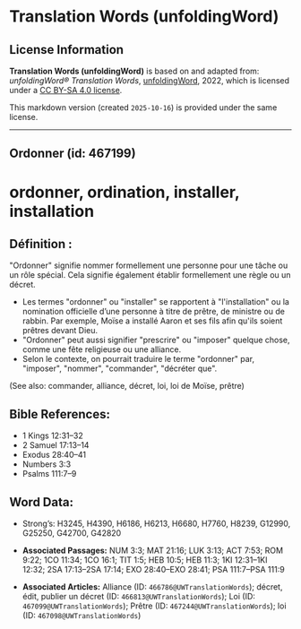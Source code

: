 # Translation Words (unfoldingWord)

## License Information

**Translation Words (unfoldingWord)** is based on and adapted from: _unfoldingWord® Translation Words_, [unfoldingWord](https://unfoldingword.org/utw), 2022, which is licensed under a [CC BY-SA 4.0 license](https://creativecommons.org/licenses/by-sa/4.0/legalcode.en).

This markdown version (created `2025-10-16`) is provided under the same license.



--------------------------------

## Ordonner (id: 467199)

ordonner, ordination, installer, installation
=============================================

Définition :
------------

"Ordonner" signifie nommer formellement une personne pour une tâche ou un rôle spécial. Cela signifie également établir formellement une règle ou un décret.

* Les termes "ordonner" ou "installer" se rapportent à "l'installation" ou la nomination officielle d’une personne à titre de prêtre, de ministre ou de rabbin. Par exemple, Moïse a installé Aaron et ses fils afin qu'ils soient prêtres devant Dieu.
* "Ordonner" peut aussi signifier "prescrire" ou "imposer" quelque chose, comme une fête religieuse ou une alliance.
* Selon le contexte, on pourrait traduire le terme "ordonner" par, "imposer", "nommer", "commander", "décréter que".

(See also: commander, alliance, décret, loi, loi de Moïse, prêtre)

Bible References:
-----------------

* 1 Kings 12:31–32
* 2 Samuel 17:13–14
* Exodus 28:40–41
* Numbers 3:3
* Psalms 111:7–9

Word Data:
----------

* Strong’s: H3245, H4390, H6186, H6213, H6680, H7760, H8239, G12990, G25250, G42700, G42820

* **Associated Passages:** NUM 3:3; MAT 21:16; LUK 3:13; ACT 7:53; ROM 9:22; 1CO 11:34; 1CO 16:1; TIT 1:5; HEB 10:5; HEB 11:3; 1KI 12:31–1KI 12:32; 2SA 17:13–2SA 17:14; EXO 28:40–EXO 28:41; PSA 111:7–PSA 111:9
* **Associated Articles:** Alliance (ID: `466786@UWTranslationWords`); décret, édit, publier un décret (ID: `466813@UWTranslationWords`); Loi (ID: `467099@UWTranslationWords`); Prêtre (ID: `467244@UWTranslationWords`); loi (ID: `467098@UWTranslationWords`)

